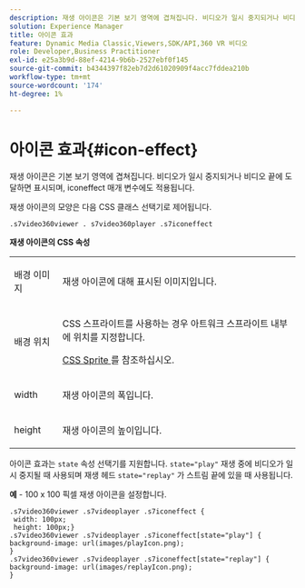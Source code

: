 ```yaml
---
description: 재생 아이콘은 기본 보기 영역에 겹쳐집니다. 비디오가 일시 중지되거나 비디오 끝에 도달하면 표시되며, iconeffect 매개 변수에도 적용됩니다.
solution: Experience Manager
title: 아이콘 효과
feature: Dynamic Media Classic,Viewers,SDK/API,360 VR 비디오
role: Developer,Business Practitioner
exl-id: e25a3b9d-88ef-4214-9b6b-2527ebf0f145
source-git-commit: b4344397f82eb7d2d61020909f4acc7fddea210b
workflow-type: tm+mt
source-wordcount: '174'
ht-degree: 1%

---
```


# 아이콘 효과{#icon-effect}

재생 아이콘은 기본 보기 영역에 겹쳐집니다. 비디오가 일시 중지되거나 비디오 끝에 도달하면 표시되며, iconeffect 매개 변수에도 적용됩니다.

<!--<a id="section_061E550C1C1D4DB2BD663A898895B38C"></a>-->

재생 아이콘의 모양은 다음 CSS 클래스 선택기로 제어됩니다.

```
.s7video360viewer . s7video360player .s7iconeffect
```

**재생 아이콘의 CSS 속성**

<table id="table_C48C56E696304C9BAFEE71BA9EA9A174"> 
 <tbody> 
  <tr> 
   <td colname="col1"> <p> <span class="codeph"> 배경 이미지  </span> </p> </td> 
   <td colname="col2"> <p> 재생 아이콘에 대해 표시된 이미지입니다. </p> </td> 
  </tr> 
  <tr> 
   <td colname="col1"> <p> <span class="codeph"> 배경 위치  </span> </p> </td> 
   <td colname="col2"> <p> CSS 스프라이트를 사용하는 경우 아트워크 스프라이트 내부에 위치를 지정합니다. </p> <p><a href="../../../c-html5-aem-asset-viewers/c-html5-aem-video360/c-html5-aem-video360-customizingviewer/c-html5-aem-video360-customizingviewer.md#section-9b6d8d601cb441d08214dada7bb4eddc" format="dita" scope="local"> CSS Sprite </a> 를 참조하십시오. </p> </td> 
  </tr> 
  <tr> 
   <td colname="col1"> <p> <span class="codeph"> width </span> </p> </td> 
   <td colname="col2"> <p> 재생 아이콘의 폭입니다. </p> </td> 
  </tr> 
  <tr> 
   <td colname="col1"> <p> <span class="codeph"> height </span> </p> </td> 
   <td colname="col2"> <p>재생 아이콘의 높이입니다. </p> </td> 
  </tr> 
 </tbody> 
</table>

아이콘 효과는 `state` 속성 선택기를 지원합니다. `state="play"` 재생 중에 비디오가 일시 중지될 때 사용되며 재생 헤드 `state="replay"` 가 스트림 끝에 있을 때 사용됩니다.

**예**  - 100 x 100 픽셀 재생 아이콘을 설정합니다.

```
.s7video360viewer .s7videoplayer .s7iconeffect { 
 width: 100px; 
 height: 100px;} 
.s7video360viewer .s7videoplayer .s7iconeffect[state="play"] { 
background-image: url(images/playIcon.png); 
} 
.s7video360viewer .s7videoplayer .s7iconeffect[state="replay"] { 
background-image: url(images/replayIcon.png); 
}
```
